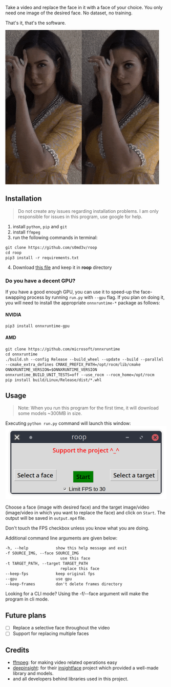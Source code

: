 Take a video and replace the face in it with a face of your choice. You only need one image of the desired face. No dataset, no training.

That's it, that's the software.

![demo-gif](demo.gif)

## Installation
> Do not create any issues regarding installation problems. I am only responsible for issues in this program, use google for help.

1. install `python`, `pip` and `git`
2. install `ffmpeg`
3. run the following commands in terminal:
```
git clone https://github.com/s0md3v/roop
cd roop
pip3 install -r requirements.txt
```
4. Download [this file](https://drive.google.com/file/d/1jbDUGrADco9A1MutWjO6d_1dwizh9w9P/view?usp=sharing) and keep it in **roop** directory

### Do you have a decent GPU?
If you have a good enough GPU, you can use it to speed-up the face-swapping process by running `run.py` with `--gpu` flag.
If you plan on doing it, you will need to install the appropriate `onnxruntime-*` package as follows:

#### NVIDIA
```
pip3 install onnxruntime-gpu
```
#### AMD
```
git clone https://github.com/microsoft/onnxruntime
cd onnxruntime
./build.sh --config Release --build_wheel --update --build --parallel --cmake_extra_defines CMAKE_PREFIX_PATH=/opt/rocm/lib/cmake ONNXRUNTIME_VERSION=$ONNXRUNTIME_VERSION onnxruntime_BUILD_UNIT_TESTS=off --use_rocm --rocm_home=/opt/rocm
pip install build/Linux/Release/dist/*.whl
```

## Usage
> Note: When you run this program for the first time, it will download some models ~300MB in size.

Executing `python run.py` command will launch this window:
![gui-demo](gui-demo.png)

Choose a face (image with desired face) and the target image/video (image/video in which you want to replace the face) and click on `Start`. The output will be saved in `output.mp4` file.

Don't touch the FPS checkbox unless you know what you are doing.

Additional command line arguments are given below:
```
-h, --help            show this help message and exit
-f SOURCE_IMG, --face SOURCE_IMG
                        use this face
-t TARGET_PATH, --target TARGET_PATH
                        replace this face
--keep-fps            keep original fps
--gpu                 use gpu
--keep-frames         don't delete frames directory
```

Looking for a CLI mode? Using the -f/--face argument will make the program in cli mode.

## Future plans
- [ ] Replace a selective face throughout the video
- [ ] Support for replacing multiple faces

## Credits
- [ffmpeg](https://ffmpeg.org/): for making video related operations easy
- [deepinsight](https://github.com/deepinsight): for their [insightface](https://github.com/deepinsight/insightface) project which provided a well-made library and models.
- and all developers behind libraries used in this project.
